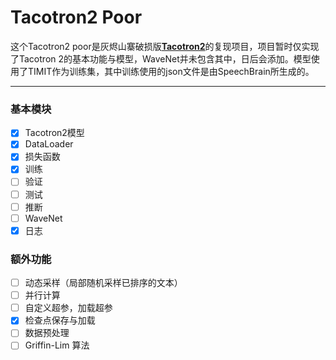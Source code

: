 # Tacotron2 Poor 
这个Tacotron2 poor是灰烬山寨破损版[**Tacotron2**](https://arxiv.org/pdf/1712.05884.pdf)的复现项目，项目暂时仅实现了Tacotron 2的基本功能与模型，WaveNet并未包含其中，日后会添加。模型使用了TIMIT作为训练集，其中训练使用的json文件是由SpeechBrain所生成的。

----

### 基本模块
- [x] Tacotron2模型
- [x] DataLoader
- [x] 损失函数
- [x] 训练
- [ ] 验证
- [ ] 测试
- [ ] 推断
- [ ] WaveNet
- [x] 日志

### 额外功能
- [ ] 动态采样（局部随机采样已排序的文本）
- [ ] 并行计算
- [ ] 自定义超参，加载超参
- [x] 检查点保存与加载
- [ ] 数据预处理
- [ ] Griffin-Lim 算法